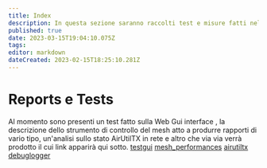 ```yaml
---
title: Index
description: In questa sezione saranno raccolti test e misure fatti nel mesh
published: true
date: 2023-03-15T19:04:10.075Z
tags: 
editor: markdown
dateCreated: 2023-02-15T18:25:10.281Z
---
```


# Reports e Tests
Al momento sono presenti un test fatto sulla Web Gui interface , la descrizione dello strumento di controllo del mesh atto a produrre rapporti di vario tipo, un'analisi sullo stato AirUtilTX in rete e altro che via via verrà prodotto il cui link apparirà qui sotto.
[testgui](/reports&tests/testgui)
[mesh_performances](/reports&tests/mesh_performances)
[airutiltx](/reports&tests/airutiltx)
[debuglogger](/reports&tests/debuglogger)